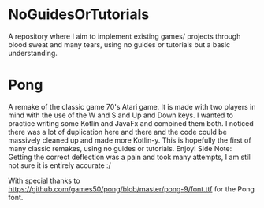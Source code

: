 # NoGuidesOrTutorials
A repository where I aim to implement existing games/ projects through blood sweat and many tears, using no guides or tutorials but a basic understanding.

# Pong
A remake of the classic game 70's Atari game. It is made with two players in mind with the use of the W and S and Up and Down keys. I wanted to practice writing some Kotlin and JavaFx and combined them both. I noticed there was a lot of duplication here and there and the code could be massively cleaned up and made more Kotlin-y. This is hopefully the first of many classic remakes, using no guides or tutorials. Enjoy! Side Note: Getting the correct deflection was a pain and took many attempts, I am still not sure it is entirely accurate :/

With special thanks to https://github.com/games50/pong/blob/master/pong-9/font.ttf for the Pong font.

